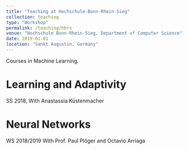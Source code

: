 ```yaml
---
title: "Teaching at Hochschule-Bonn-Rhein-Sieg"
collection: teaching
type: "Workshop"
permalink: /teaching/hbrs
venue: "Hochschule Bonn-Rhein-Sieg, Department of Computer Science"
date: 2019-01-01
location: "Sankt Augustin, Germany"
---
```


Courses in Machine Learning.

Learning and Adaptivity
======
SS 2018, With Anastassia Küstenmacher

Neural Networks
======
WS 2018/2019 With Prof. Paul Plöger and Octavio Arriaga
